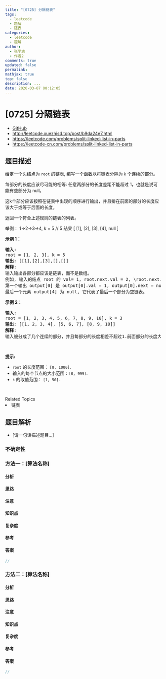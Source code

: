 ```yaml
---
title: "[0725] 分隔链表"
tags:
  - leetcode
  - 题解
  - 链表
categories:
  - leetcode
  - 题解
author:
  - 张学志
  - 作者2
comments: true
updated: false
permalink:
mathjax: true
top: false
description: ...
date: 2020-03-07 00:12:05
---
```



# [0725] 分隔链表
* [GitHub](https://github.com/algoboy101/LeetCodeCrowdsource/tree/master/_posts/QA/%5B0725%5D%20%E5%88%86%E9%9A%94%E9%93%BE%E8%A1%A8.md)
* http://leetcode.xuezhisd.top/post/b9da24e7.html
* https://leetcode.com/problems/split-linked-list-in-parts
* https://leetcode-cn.com/problems/split-linked-list-in-parts


## 题目描述

<p>给定一个头结点为 <code>root</code> 的链表, 编写一个函数以将链表分隔为 <code>k</code> 个连续的部分。</p>

<p>每部分的长度应该尽可能的相等: 任意两部分的长度差距不能超过 1，也就是说可能有些部分为 null。</p>

<p>这k个部分应该按照在链表中出现的顺序进行输出，并且排在前面的部分的长度应该大于或等于后面的长度。</p>

<p>返回一个符合上述规则的链表的列表。</p>

<p>举例： 1-&gt;2-&gt;3-&gt;4, k = 5 // 5 结果 [ [1], [2], [3], [4], null ]</p>

<p><strong>示例 1：</strong></p>

<pre>
<strong>输入:</strong> 
root = [1, 2, 3], k = 5
<strong>输出:</strong> [[1],[2],[3],[],[]]
<strong>解释:</strong>
输入输出各部分都应该是链表，而不是数组。
例如, 输入的结点 root 的 val= 1, root.next.val = 2, \root.next.next.val = 3, 且 root.next.next.next = null。
第一个输出 output[0] 是 output[0].val = 1, output[0].next = null。
最后一个元素 output[4] 为 null, 它代表了最后一个部分为空链表。
</pre>

<p><strong>示例 2：</strong></p>

<pre>
<strong>输入:</strong> 
root = [1, 2, 3, 4, 5, 6, 7, 8, 9, 10], k = 3
<strong>输出:</strong> [[1, 2, 3, 4], [5, 6, 7], [8, 9, 10]]
<strong>解释:</strong>
输入被分成了几个连续的部分，并且每部分的长度相差不超过1.前面部分的长度大于等于后面部分的长度。
</pre>

<p>&nbsp;</p>

<p><strong>提示:</strong></p>

<ul>
	<li><code>root</code> 的长度范围：&nbsp;<code>[0, 1000]</code>.</li>
	<li>输入的每个节点的大小范围：<code>[0, 999]</code>.</li>
	<li><code>k</code>&nbsp;的取值范围：&nbsp;<code>[1, 50]</code>.</li>
</ul>

<p>&nbsp;</p>
<div><div>Related Topics</div><div><li>链表</li></div></div>


## 题目解析
* [请一句话描述题目...]

### 不确定性


### 方法一：[算法名称]

#### 分析

#### 思路

#### 注意

#### 知识点

#### 复杂度

#### 参考

#### 答案

```cpp
//
```


### 方法二：[算法名称]

#### 分析

#### 思路

#### 注意

#### 知识点

#### 复杂度

#### 参考

#### 答案

```cpp
//
```


